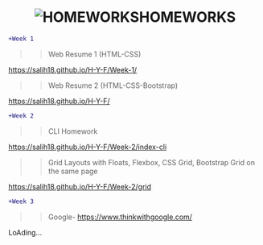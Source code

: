 
<h1 align="center" color:red><img src="https://imgur.com/FuN33cB.jpg" title="HOMEWORKS"/>HOMEWORKS</h1>


  
 ```diff
+Week 1 

```
 
>> Web Resume 1 (HTML-CSS)

https://salih18.github.io/H-Y-F/Week-1/
 
>> Web Resume 2 (HTML-CSS-Bootstrap)
 
https://salih18.github.io/H-Y-F/
 
   
 ```diff
+Week 2

```

>>CLI Homework

https://salih18.github.io/H-Y-F/Week-2/index-cli
 
>>Grid Layouts with Floats, Flexbox, CSS Grid, Bootstrap Grid on the same page

https://salih18.github.io/H-Y-F/Week-2/grid

 ```diff
+Week 3

```
>>Google- https://www.thinkwithgoogle.com/

 LoAding...
 



